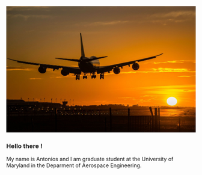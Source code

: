 <img src="images/sunset.jpg" alt="drawing" width="1000"/>

### Hello there !
My name is Antonios and I am graduate student at the University of Maryland in the Deparment of Aerospace Engineering. 



<!--
**antoniosgeme/antoniosgeme** is a ✨ _special_ ✨ repository because its `README.md` (this file) appears on your GitHub profile.

Here are some ideas to get you started:

- 🔭 I’m currently working on ...
- 🌱 I’m currently learning ...
- 👯 I’m looking to collaborate on ...
- 🤔 I’m looking for help with ...
- 💬 Ask me about ...
- 📫 How to reach me: ...
- 😄 Pronouns: ...
- ⚡ Fun fact: ...
-->
